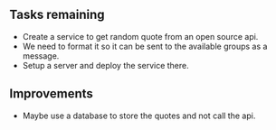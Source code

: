 ## Tasks remaining

- Create a service to get random quote from an open source api.
- We need to format it so it can be sent to the available groups as a message.
- Setup a server and deploy the service there.

## Improvements

- Maybe use a database to store the quotes and not call the api.
